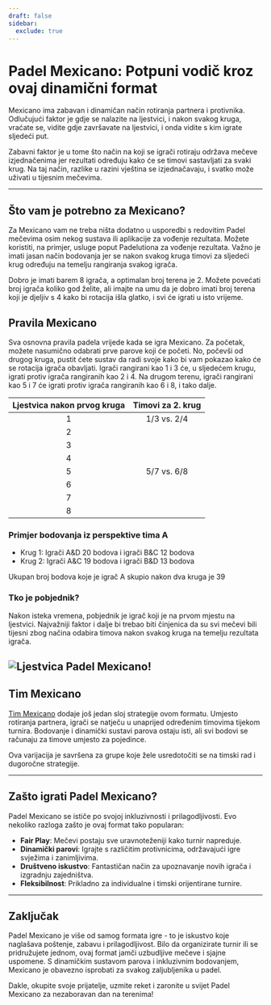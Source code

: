 ```yaml
---
draft: false
sidebar:
  exclude: true
---
```


# Padel Mexicano: Potpuni vodič kroz ovaj dinamični format

Mexicano ima zabavan i dinamičan način rotiranja partnera i protivnika. Odlučujući faktor je gdje se nalazite na ljestvici, i nakon svakog kruga, vraćate se, vidite gdje završavate na ljestvici, i onda vidite s kim igrate sljedeći put.

Zabavni faktor je u tome što način na koji se igrači rotiraju održava mečeve izjednačenima jer rezultati određuju kako će se timovi sastavljati za svaki krug. Na taj način, razlike u razini vještina se izjednačavaju, i svatko može uživati u tijesnim mečevima.


---

## Što vam je potrebno za Mexicano?

Za Mexicano vam ne treba ništa dodatno u usporedbi s redovitim Padel mečevima osim nekog sustava ili aplikacije za vođenje rezultata. Možete koristiti, na primjer, usluge poput Padelutiona za vođenje rezultata. Važno je imati jasan način bodovanja jer se nakon svakog kruga timovi za sljedeći krug određuju na temelju rangiranja svakog igrača.

Dobro je imati barem 8 igrača, a optimalan broj terena je 2. Možete povećati broj igrača koliko god želite, ali imajte na umu da je dobro imati broj terena koji je djeljiv s 4 kako bi rotacija išla glatko, i svi će igrati u isto vrijeme.

## Pravila Mexicano
Sva osnovna pravila padela vrijede kada se igra Mexicano. Za početak, možete nasumično odabrati prve parove koji će početi. No, počevši od drugog kruga, pustit ćete sustav da radi svoje kako bi vam pokazao kako će se rotacija igrača obavljati. Igrači rangirani kao 1 i 3 će, u sljedećem krugu, igrati protiv igrača rangiranih kao 2 i 4. Na drugom terenu, igrači rangirani kao 5 i 7 će igrati protiv igrača rangiranih kao 6 i 8, i tako dalje.

| Ljestvica nakon prvog kruga | Timovi za 2. krug |
|:---------------------------:|:-------------------:|
|              1              |     1/3 vs. 2/4     |
|              2              |                     |
|              3              |                     |
|              4              |                     |
|              5              |     5/7 vs. 6/8     |
|              6              |                     |
|              7              |                     |
|              8              |                     |


### Primjer bodovanja iz perspektive tima A
- Krug 1: Igrači A&D 20 bodova i igrači B&C 12 bodova
- Krug 2: Igrači A&C 19 bodova i igrači B&D 13 bodova

Ukupan broj bodova koje je igrač A skupio nakon dva kruga je 39


### Tko je pobjednik?
Nakon isteka vremena, pobjednik je igrač koji je na prvom mjestu na ljestvici. Najvažniji faktor i dalje bi trebao biti činjenica da su svi mečevi bili tijesni zbog načina odabira timova nakon svakog kruga na temelju rezultata igrača.

![Ljestvica Padel Mexicano!](/hr/images/padel-mexicano.png "Ljestvica Padel Mexicano")
---


## Tim Mexicano

[Tim Mexicano](/hr/team-mexicano) dodaje još jedan sloj strategije ovom formatu. Umjesto rotiranja partnera, igrači se natječu u unaprijed određenim timovima tijekom turnira. Bodovanje i dinamički sustavi parova ostaju isti, ali svi bodovi se računaju za timove umjesto za pojedince.

Ova varijacija je savršena za grupe koje žele usredotočiti se na timski rad i dugoročne strategije.

---
## Zašto igrati Padel Mexicano?

Padel Mexicano se ističe po svojoj inkluzivnosti i prilagodljivosti. Evo nekoliko razloga zašto je ovaj format tako popularan:
- **Fair Play**: Mečevi postaju sve uravnoteženiji kako turnir napreduje.
- **Dinamički parovi**: Igrajte s različitim protivnicima, održavajući igre svježima i zanimljivima.
- **Društveno iskustvo**: Fantastičan način za upoznavanje novih igrača i izgradnju zajedništva.
- **Fleksibilnost**: Prikladno za individualne i timski orijentirane turnire.

---

## Zaključak

Padel Mexicano je više od samog formata igre - to je iskustvo koje naglašava poštenje, zabavu i prilagodljivost. Bilo da organizirate turnir ili se pridružujete jednom, ovaj format jamči uzbudljive mečeve i sjajne uspomene. S dinamičkim sustavom parova i inkluzivnim bodovanjem, Mexicano je obavezno isprobati za svakog zaljubljenika u padel.

Dakle, okupite svoje prijatelje, uzmite reket i zaronite u svijet Padel Mexicano za nezaboravan dan na terenima!